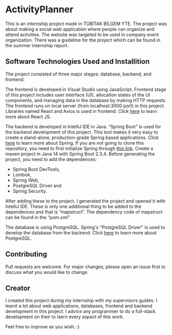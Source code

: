 # ActivityPlanner

This is an internship project made in TÜBİTAK BİLGEM YTE. The project was about making a social web application where people can organize and attend activities. The website was targeted to be used in company event organization. There was a guideline for the project which can be found in the summer internship report.

## Software Technologies Used and Installition
The project consisted of three major stages: database, backend, and frontend.

The frontend is developed in Visual Studio using JavaScript. Frontend stage of this project includes user interface (UI), allocation states of the UI components, and managing data in the database by making HTTP requests. The frontend runs on local server (from localhost:3000 port) in this project. Libraries named React and Axios is used in frontend. Click [here](https://en.reactjs.org/) to learn more about React JS.

The backend is developed in IntelliJ IDE in Java. “Spring Boot” is used for the backend development of this project. This tool makes it very easy to create a stand-alone, production-grade Spring based applications. Click [here](https://spring.io/projects/spring-boot) to learn more about Spring. If you are not going to clone this repository, you need to first initialize Spring through [this link](https://start.spring.io/). Create a maven project in Java 14 with Spring Boot 2.3.4. Before generating the project, you need to add the dependences: 
* Spring Boot DevTools, 
* Lombok, 
* Spring Web, 
* PostgreSQL Driver and 
* Spring Security. 

After adding these to the project, I generated the project and opened it with IntelliJ IDE. These is only one additional thing to be added to the dependences and that is “mapstruct”. The dependency code of mapstruct can be found in the “pom.xml”.

The database is using PostgreSQL. Spring's "PostgreSQL Driver" is used to develop the database from the backend. Click [here](https://www.postgresql.org/) to learn more about PostgreSQL.

## Contributing
Pull requests are welcome. For major changes, please open an issue first to discuss what you would like to change.

## Creator
I created this project during my internship with my supervisors guides. I learnt a lot about web applications, databases, frontend and backend development in this project. I advice any programmer to do a full-stack development on their to laern every aspect of this work. 

Feel free to improve as you wish. :)
